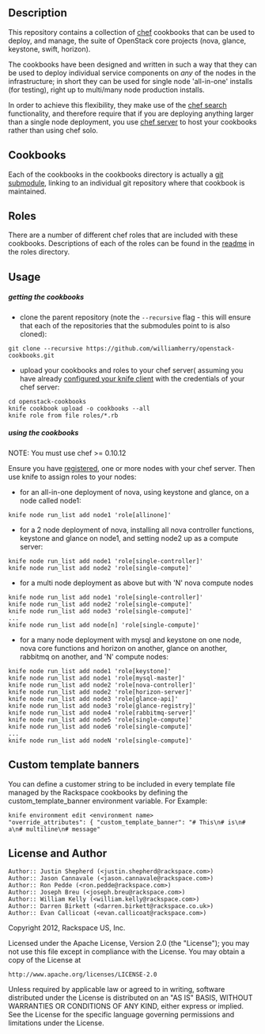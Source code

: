 ## Description ##

This repository contains a collection of [chef](http://www.opscode.com/chef/) cookbooks  that can be used to deploy, and manage, the suite of OpenStack core projects (nova, glance, keystone, swift, horizon).

The cookbooks have been designed and written in such a way that they can be used to deploy individual service components on _any_ of the nodes in the infrastructure; in short they can be used for single node 'all-in-one' installs (for testing), right up to multi/many node production installs.

In order to achieve this flexibility, they make use of the [chef search](http://wiki.opscode.com/display/chef/Search)  functionality, and therefore require that if you are deploying anything larger than a single node deployment, you use [chef server](http://wiki.opscode.com/display/chef/Chef+Server) to host your cookbooks rather than using chef solo.

## Cookbooks ##

Each of the cookbooks in the cookbooks directory is actually a [git submodule](http://help.github.com/submodules/), linking to an individual git repository where that cookbook is maintained.

## Roles ##

There are a number of different chef roles that are included with these cookbooks.  Descriptions of each of the roles can be found in the [readme](https://github.com/rcbops/chef-cookbooks/blob/master/roles/README.md) in the roles directory.

## Usage ##

##### getting the cookbooks #####

* clone the parent repository (note the `--recursive` flag - this will ensure that each of the repositories that the submodules point to is also cloned):

`git clone --recursive https://github.com/williamherry/openstack-cookbooks.git`

* upload your cookbooks and roles to your chef server( assuming  you have already [configured your knife client](http://wiki.opscode.com/display/chef/Fast+Start+Guide) with the credentials of your chef server:

```
cd openstack-cookbooks
knife cookbook upload -o cookbooks --all
knife role from file roles/*.rb
```

##### using the cookbooks #####

NOTE: You must use chef >= 0.10.12

Ensure you have [registered](http://wiki.opscode.com/display/chef/Cookbook+Fast+Start+Guide#CookbookFastStartGuide-Registeranodewithchefclient),  one or more nodes with your chef server.  Then use knife to assign roles to your nodes:

* for an all-in-one deployment of nova, using keystone and glance, on a node called node1:

`knife node run_list add node1 'role[allinone]'`

* for a 2 node deployment of nova, installing all nova controller functions, keystone and glance on node1, and setting node2 up as a compute server:

```
knife node run_list add node1 'role[single-controller]'
knife node run_list add node2 'role[single-compute]'
```

* for a multi node deployment as above but with 'N' nova compute nodes

```
knife node run_list add node1 'role[single-controller]'
knife node run_list add node2 'role[single-compute]'
knife node run_list add node3 'role[single-compute]'
...
knife node run_list add node[n] 'role[single-compute]'
```

* for a many node deployment with mysql and keystone on one node, nova core functions and horizon on another, glance on another, rabbitmq on another, and 'N' compute nodes:

```
knife node run_list add node1 'role[keystone]'
knife node run_list add node1 'role[mysql-master]'
knife node run_list add node2 'role[nova-controller]'
knife node run_list add node2 'role[horizon-server]'
knife node run_list add node3 'role[glance-api]'
knife node run_list add node3 'role[glance-registry]'
knife node run_list add node4 'role[rabbitmq-server]'
knife node run_list add node5 'role[single-compute]'
knife node run_list add node6 'role[single-compute]'
...
knife node run_list add nodeN 'role[single-compute]'
```


## Custom template banners ##

You can define a customer string to be included in every template file managed by the Rackspace cookbooks by defining the custom_template_banner environment variable.  For Example:

```
knife environment edit <environment name>
"override_attributes": { "custom_template_banner": "# This\n# is\n# a\n# multiline\n# message"
```

## License and Author ##

```
Author:: Justin Shepherd (<justin.shepherd@rackspace.com>)
Author:: Jason Cannavale (<jason.cannavale@rackspace.com>)
Author:: Ron Pedde (<ron.pedde@rackspace.com>)
Author:: Joseph Breu (<joseph.breu@rackspace.com>)
Author:: William Kelly (<william.kelly@rackspace.com>)
Author:: Darren Birkett (<darren.birkett@rackspace.co.uk>)
Author:: Evan Callicoat (<evan.callicoat@rackspace.com>)
```

Copyright 2012, Rackspace US, Inc.

Licensed under the Apache License, Version 2.0 (the "License");
you may not use this file except in compliance with the License.
You may obtain a copy of the License at

    http://www.apache.org/licenses/LICENSE-2.0

Unless required by applicable law or agreed to in writing, software
distributed under the License is distributed on an "AS IS" BASIS,
WITHOUT WARRANTIES OR CONDITIONS OF ANY KIND, either express or implied.
See the License for the specific language governing permissions and
limitations under the License.
